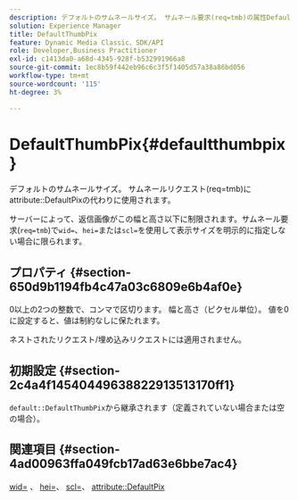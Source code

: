 ```yaml
---
description: デフォルトのサムネールサイズ。 サムネール要求(req=tmb)の属性DefaultPixの代わりに使用されます。
solution: Experience Manager
title: DefaultThumbPix
feature: Dynamic Media Classic、SDK/API
role: Developer,Business Practitioner
exl-id: c1413da0-a68d-4345-928f-b532991966a8
source-git-commit: 1ec8b59f442eb96c6c3f5f1405d57a38a86bd056
workflow-type: tm+mt
source-wordcount: '115'
ht-degree: 3%

---
```


# DefaultThumbPix{#defaultthumbpix}

デフォルトのサムネールサイズ。 サムネールリクエスト(req=tmb)にattribute::DefaultPixの代わりに使用されます。

サーバーによって、返信画像がこの幅と高さ以下に制限されます。サムネール要求(`req=tmb`)で`wid=`、`hei=`または`scl=`を使用して表示サイズを明示的に指定しない場合に限られます。

## プロパティ {#section-650d9b1194fb4c47a03c6809e6b4af0e}

0以上の2つの整数で、コンマで区切ります。 幅と高さ（ピクセル単位）。 値を0に設定すると、値は制約なしに保たれます。

ネストされたリクエスト/埋め込みリクエストには適用されません。

## 初期設定 {#section-2c4a4f14540449638822913513170ff1}

`default::DefaultThumbPix`から継承されます（定義されていない場合または空の場合）。

## 関連項目 {#section-4ad00963ffa049fcb17ad63e6bbe7ac4}

[wid=](../../../../../is-api/http-ref/image-serving-api-ref/c-http-protocol-reference/c-command-reference/r-is-http-wid.md#reference-bfeadcb67bf4485f851eb21345527e47) 、 [hei=](../../../../../is-api/http-ref/image-serving-api-ref/c-http-protocol-reference/c-command-reference/r-is-http-hei.md#reference-6d6f556ccc0e4b98a815e8a5c1944a96)、 [scl=](../../../../../is-api/http-ref/image-serving-api-ref/c-http-protocol-reference/c-command-reference/r-scl.md#reference-b2a74e493d0d407e98fe350551ba3fcc)、 [attribute::DefaultPix](../../../../../is-api/image-catalog/image-serving-api-ref/c-image-catalog-reference/c-attributes-reference/r-defaultpix.md#reference-996b2c22b30f4fd9b970c84063306df1)
